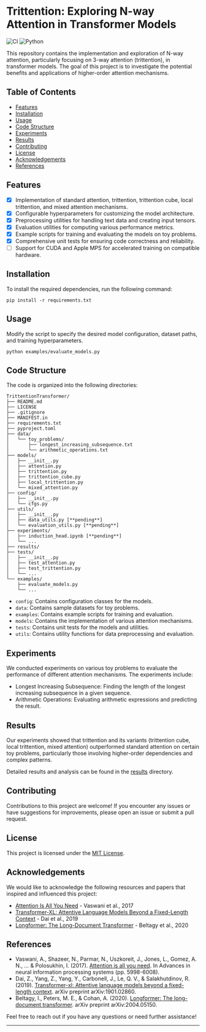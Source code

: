 # Trittention: Exploring N-way Attention in Transformer Models

![CI](https://github.com/muditbhargava66/Trittention-Transformer.git/actions/workflows/ci.yml/badge.svg)
![Python](https://img.shields.io/badge/python-3.10-blue.svg)

This repository contains the implementation and exploration of N-way attention, particularly focusing on 3-way attention (trittention), in transformer models. The goal of this project is to investigate the potential benefits and applications of higher-order attention mechanisms.

## Table of Contents

- [Features](#features)
- [Installation](#installation)
- [Usage](#usage)
- [Code Structure](#code-structure)
- [Experiments](#experiments)
- [Results](#results)
- [Contributing](#contributing)
- [License](#license)
- [Acknowledgements](#acknowledgements)
- [References](#references)

## Features

- [x] Implementation of standard attention, trittention, trittention cube, local trittention, and mixed attention mechanisms.
- [x] Configurable hyperparameters for customizing the model architecture.
- [x] Preprocessing utilities for handling text data and creating input tensors.
- [x] Evaluation utilities for computing various performance metrics.
- [x] Example scripts for training and evaluating the models on toy problems.
- [x] Comprehensive unit tests for ensuring code correctness and reliability.
- [ ] Support for CUDA and Apple MPS for accelerated training on compatible hardware.

## Installation

To install the required dependencies, run the following command:

```
pip install -r requirements.txt
```

## Usage

Modify the script to specify the desired model configuration, dataset paths, and training hyperparameters.

```
python examples/evaluate_models.py
```

## Code Structure

The code is organized into the following directories:

```
TrittentionTransformer/
├── README.md
├── LICENSE
├── .gitignore
├── MANIFEST.in
├── requirements.txt
├── pyproject.toml
├── data/
│   └── toy_problems/
│       ├── longest_increasing_subsequence.txt
│       └── arithmetic_operations.txt
├── models/
│   ├── __init__.py
│   ├── attention.py
│   ├── trittention.py
│   ├── trittention_cube.py
│   ├── local_trittention.py
│   └── mixed_attention.py
├── config/
│   ├── __init__.py
│   └── cfgs.py
├── utils/
│   ├── __init__.py
│   ├── data_utils.py [**pending**]
│   └── evaluation_utils.py [**pending**]
├── experiments/
│   ├── induction_head.ipynb [**pending**]
│   └── ...
├── results/
├── tests/
│   ├── __init__.py
│   ├── test_attention.py
│   ├── test_trittention.py
│   └── ...
└── examples/
    ├── evaluate_models.py
    └── ...
```

- `config`: Contains configuration classes for the models.
- `data`: Contains sample datasets for toy problems.
- `examples`: Contains example scripts for training and evaluation.
- `models`: Contains the implementation of various attention mechanisms.
- `tests`: Contains unit tests for the models and utilities.
- `utils`: Contains utility functions for data preprocessing and evaluation.

## Experiments

We conducted experiments on various toy problems to evaluate the performance of different attention mechanisms. The experiments include:

- Longest Increasing Subsequence: Finding the length of the longest increasing subsequence in a given sequence.
- Arithmetic Operations: Evaluating arithmetic expressions and predicting the result.

## Results

Our experiments showed that trittention and its variants (trittention cube, local trittention, mixed attention) outperformed standard attention on certain toy problems, particularly those involving higher-order dependencies and complex patterns.

Detailed results and analysis can be found in the [results](results/) directory.

## Contributing

Contributions to this project are welcome! If you encounter any issues or have suggestions for improvements, please open an issue or submit a pull request.

## License

This project is licensed under the [MIT License](LICENSE).

## Acknowledgements

We would like to acknowledge the following resources and papers that inspired and influenced this project:

- [Attention Is All You Need](https://arxiv.org/abs/1706.03762) - Vaswani et al., 2017
- [Transformer-XL: Attentive Language Models Beyond a Fixed-Length Context](https://arxiv.org/abs/1901.02860) - Dai et al., 2019
- [Longformer: The Long-Document Transformer](https://arxiv.org/abs/2004.05150) - Beltagy et al., 2020

## References

- Vaswani, A., Shazeer, N., Parmar, N., Uszkoreit, J., Jones, L., Gomez, A. N., ... & Polosukhin, I. (2017). [Attention is all you need](https://arxiv.org/abs/1706.03762). In Advances in neural information processing systems (pp. 5998-6008).
- Dai, Z., Yang, Z., Yang, Y., Carbonell, J., Le, Q. V., & Salakhutdinov, R. (2019). [Transformer-xl: Attentive language models beyond a fixed-length context](https://arxiv.org/abs/1901.02860). arXiv preprint arXiv:1901.02860.
- Beltagy, I., Peters, M. E., & Cohan, A. (2020). [Longformer: The long-document transformer](https://arxiv.org/abs/2004.05150). arXiv preprint arXiv:2004.05150.

Feel free to reach out if you have any questions or need further assistance!

---